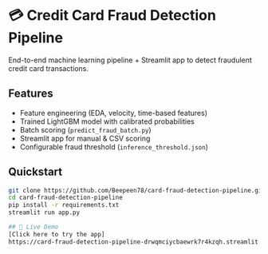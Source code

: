 # 💳 Credit Card Fraud Detection Pipeline

End-to-end machine learning pipeline + Streamlit app to detect fraudulent credit card transactions.

## Features
- Feature engineering (EDA, velocity, time-based features)
- Trained LightGBM model with calibrated probabilities
- Batch scoring (`predict_fraud_batch.py`)
- Streamlit app for manual & CSV scoring
- Configurable fraud threshold (`inference_threshold.json`)

## Quickstart
```bash
git clone https://github.com/Beepeen78/card-fraud-detection-pipeline.git
cd card-fraud-detection-pipeline
pip install -r requirements.txt
streamlit run app.py

## 🚀 Live Demo
[Click here to try the app]
https://card-fraud-detection-pipeline-drwqmciycbaewrk7r4kzqh.streamlit.app/
